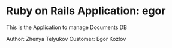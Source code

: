 # Ruby on Rails Application: egor

This is the Application to manage Documents DB

Author: Zhenya Telyukov
Customer: Egor Kozlov
